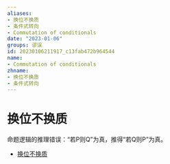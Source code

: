 ```yaml
---
aliases:
- 换位不换质
- 条件式转向
- Commutation of conditionals
date: "2023-01-06"
groups: 谬误
id: 20230106211917_c13fab472b964544
name:
- Commutation of conditionals
zhname:
- 换位不换质
- 条件式转向
---
```


# 换位不换质

命题逻辑的推理错误：“若P则Q”为真，推得“若Q则P”为真。

* [换位不换质](https://zh.wikipedia.org/wiki/%E6%8F%9B%E4%BD%8D%E4%B8%8D%E6%8F%9B%E8%B3%AA)
